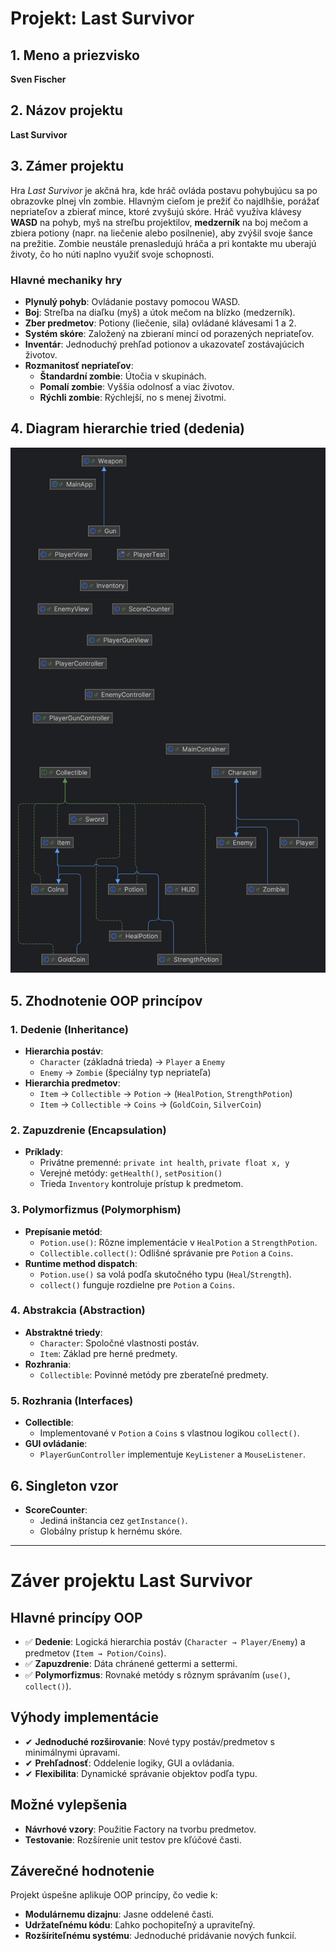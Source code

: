 # Projekt: Last Survivor

## 1. Meno a priezvisko
**Sven Fischer**

## 2. Názov projektu
**Last Survivor**

## 3. Zámer projektu
Hra *Last Survivor* je akčná hra, kde hráč ovláda postavu pohybujúcu sa po obrazovke plnej vĺn zombie. Hlavným cieľom je prežiť čo najdlhšie, porážať nepriateľov a zbierať mince, ktoré zvyšujú skóre. Hráč využíva klávesy **WASD** na pohyb, myš na streľbu projektilov, **medzerník** na boj mečom a zbiera potiony (napr. na liečenie alebo posilnenie), aby zvýšil svoje šance na prežitie. Zombie neustále prenasledujú hráča a pri kontakte mu uberajú životy, čo ho núti naplno využiť svoje schopnosti.

### Hlavné mechaniky hry
- **Plynulý pohyb**: Ovládanie postavy pomocou WASD.
- **Boj**: Streľba na diaľku (myš) a útok mečom na blízko (medzerník).
- **Zber predmetov**: Potiony (liečenie, sila) ovládané klávesami 1 a 2.
- **Systém skóre**: Založený na zbieraní mincí od porazených nepriateľov.
- **Inventár**: Jednoduchý prehľad potionov a ukazovateľ zostávajúcich životov.
- **Rozmanitosť nepriateľov**:
   - **Štandardní zombie**: Útočia v skupinách.
   - **Pomalí zombie**: Vyššia odolnosť a viac životov.
   - **Rýchli zombie**: Rýchlejší, no s menej životmi.

## 4. Diagram hierarchie tried (dedenia)
![Hierarchia tried](img.png)

## 5. Zhodnotenie OOP princípov

### 1. Dedenie (Inheritance)
- **Hierarchia postáv**:
   - `Character` (základná trieda) → `Player` a `Enemy`
   - `Enemy` → `Zombie` (špeciálny typ nepriateľa)
- **Hierarchia predmetov**:
   - `Item` → `Collectible` → `Potion` → (`HealPotion`, `StrengthPotion`)
   - `Item` → `Collectible` → `Coins` → (`GoldCoin`, `SilverCoin`)

### 2. Zapuzdrenie (Encapsulation)
- **Príklady**:
   - Privátne premenné: `private int health`, `private float x, y`
   - Verejné metódy: `getHealth()`, `setPosition()`
   - Trieda `Inventory` kontroluje prístup k predmetom.

### 3. Polymorfizmus (Polymorphism)
- **Prepísanie metód**:
   - `Potion.use()`: Rôzne implementácie v `HealPotion` a `StrengthPotion`.
   - `Collectible.collect()`: Odlišné správanie pre `Potion` a `Coins`.
- **Runtime method dispatch**:
   - `Potion.use()` sa volá podľa skutočného typu (`Heal`/`Strength`).
   - `collect()` funguje rozdielne pre `Potion` a `Coins`.

### 4. Abstrakcia (Abstraction)
- **Abstraktné triedy**:
   - `Character`: Spoločné vlastnosti postáv.
   - `Item`: Základ pre herné predmety.
- **Rozhrania**:
   - `Collectible`: Povinné metódy pre zberateľné predmety.

### 5. Rozhrania (Interfaces)
- **Collectible**:
   - Implementované v `Potion` a `Coins` s vlastnou logikou `collect()`.
- **GUI ovládanie**:
   - `PlayerGunController` implementuje `KeyListener` a `MouseListener`.

## 6. Singleton vzor
- **ScoreCounter**:
   - Jediná inštancia cez `getInstance()`.
   - Globálny prístup k hernému skóre.

---

# Záver projektu Last Survivor

## Hlavné princípy OOP
- ✅ **Dedenie**: Logická hierarchia postáv (`Character → Player/Enemy`) a predmetov (`Item → Potion/Coins`).
- ✅ **Zapuzdrenie**: Dáta chránené gettermi a settermi.
- ✅ **Polymorfizmus**: Rovnaké metódy s rôznym správaním (`use()`, `collect()`).

## Výhody implementácie
- ✔ **Jednoduché rozširovanie**: Nové typy postáv/predmetov s minimálnymi úpravami.
- ✔ **Prehľadnosť**: Oddelenie logiky, GUI a ovládania.
- ✔ **Flexibilita**: Dynamické správanie objektov podľa typu.

## Možné vylepšenia
- **Návrhové vzory**: Použitie Factory na tvorbu predmetov.
- **Testovanie**: Rozšírenie unit testov pre kľúčové časti.

## Záverečné hodnotenie
Projekt úspešne aplikuje OOP princípy, čo vedie k:
- **Modulárnemu dizajnu**: Jasne oddelené časti.
- **Udržateľnému kódu**: Ľahko pochopiteľný a upraviteľný.
- **Rozšíriteľnému systému**: Jednoduché pridávanie nových funkcií.